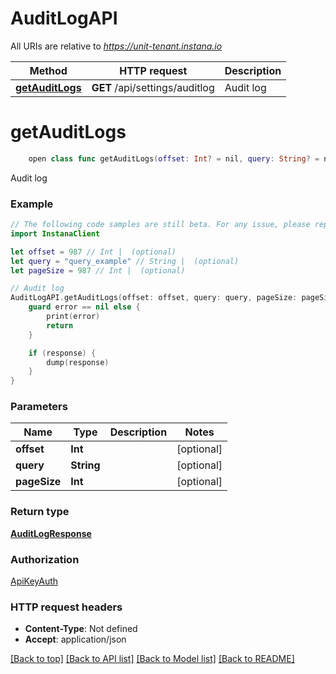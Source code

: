 # AuditLogAPI

All URIs are relative to *https://unit-tenant.instana.io*

Method | HTTP request | Description
------------- | ------------- | -------------
[**getAuditLogs**](AuditLogAPI.md#getauditlogs) | **GET** /api/settings/auditlog | Audit log


# **getAuditLogs**
```swift
    open class func getAuditLogs(offset: Int? = nil, query: String? = nil, pageSize: Int? = nil, completion: @escaping (_ data: AuditLogResponse?, _ error: Error?) -> Void)
```

Audit log

### Example 
```swift
// The following code samples are still beta. For any issue, please report via http://github.com/OpenAPITools/openapi-generator/issues/new
import InstanaClient

let offset = 987 // Int |  (optional)
let query = "query_example" // String |  (optional)
let pageSize = 987 // Int |  (optional)

// Audit log
AuditLogAPI.getAuditLogs(offset: offset, query: query, pageSize: pageSize) { (response, error) in
    guard error == nil else {
        print(error)
        return
    }

    if (response) {
        dump(response)
    }
}
```

### Parameters

Name | Type | Description  | Notes
------------- | ------------- | ------------- | -------------
 **offset** | **Int** |  | [optional] 
 **query** | **String** |  | [optional] 
 **pageSize** | **Int** |  | [optional] 

### Return type

[**AuditLogResponse**](AuditLogResponse.md)

### Authorization

[ApiKeyAuth](../README.md#ApiKeyAuth)

### HTTP request headers

 - **Content-Type**: Not defined
 - **Accept**: application/json

[[Back to top]](#) [[Back to API list]](../README.md#documentation-for-api-endpoints) [[Back to Model list]](../README.md#documentation-for-models) [[Back to README]](../README.md)

